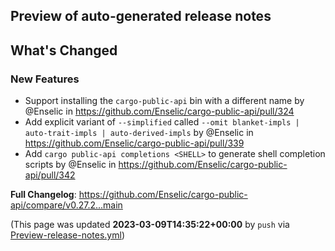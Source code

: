 ## Preview of auto-generated release notes
<!-- Release notes generated using configuration in .github/release.yml at main -->

## What's Changed
### New Features
* Support installing the `cargo-public-api` bin with a different name by @Enselic in https://github.com/Enselic/cargo-public-api/pull/324
* Add explicit variant of `--simplified` called `--omit blanket-impls | auto-trait-impls | auto-derived-impls` by @Enselic in https://github.com/Enselic/cargo-public-api/pull/339
* Add `cargo public-api completions <SHELL>` to generate shell completion scripts by @Enselic in https://github.com/Enselic/cargo-public-api/pull/342


**Full Changelog**: https://github.com/Enselic/cargo-public-api/compare/v0.27.2...main


(This page was updated **2023-03-09T14:35:22+00:00** by `push` via [Preview-release-notes.yml](https://github.com/Enselic/cargo-public-api/actions/runs/4375547404))
